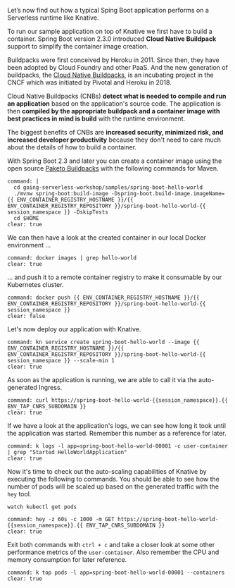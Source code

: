 Let’s now find out how a typical Sping Boot application performs on a Serverless runtime like Knative.

To run our sample application on top of Knative we first have to build a container. 
Spring Boot version 2.3.0 introduced **Cloud Native Buildpack** support to simplify the container image creation.

Buildpacks were first conceived by Heroku in 2011. Since then, they have been adopted by Cloud Foundry and other PaaS.
And the new generation of buildpacks, the [Cloud Native Buildpacks](https://buildpacks.io), is an incubating project in the CNCF which was initiated by Pivotal and Heroku in 2018.

Cloud Native Buildpacks (CNBs) **detect what is needed to compile and run an application** based on the application's source code.
The application is then **compiled by the appropriate buildpack and a container image with best practices in mind is build** with the runtime environment.

The biggest benefits of CNBs are **increased security, minimized risk, and increased developer productivity** because they don't need to care much about the details of how to build a container.

With Spring Boot 2.3 and later you can create a container image using the open source [Paketo Buildpacks](https://paketo.io) with the following commands for Maven.
```terminal:execute
command: |
  cd going-serverless-workshop/samples/spring-boot-hello-world
  ./mvnw spring-boot:build-image -Dspring-boot.build-image.imageName={{ ENV_CONTAINER_REGISTRY_HOSTNAME }}/{{ ENV_CONTAINER_REGISTRY_REPOSITORY }}/spring-boot-hello-world-{{ session_namespace }} -DskipTests
  cd $HOME
clear: true
```

We can then have a look at the created container in our local Docker environment ...
```terminal:execute
command: docker images | grep hello-world
clear: true
```

... and push it to a remote container registry to make it consumable by our Kubernetes cluster.
```terminal:execute
command: docker push {{ ENV_CONTAINER_REGISTRY_HOSTNAME }}/{{ ENV_CONTAINER_REGISTRY_REPOSITORY }}/spring-boot-hello-world-{{ session_namespace }}
clear: false
```

Let's now deploy our application with Knative.
```terminal:execute
command: kn service create spring-boot-hello-world --image {{ ENV_CONTAINER_REGISTRY_HOSTNAME }}/{{ ENV_CONTAINER_REGISTRY_REPOSITORY }}/spring-boot-hello-world-{{ session_namespace }} --scale-min 1
clear: true
```

As soon as the application is running, we are able to call it via the auto-generated Ingress.
```terminal:execute
command: curl https://spring-boot-hello-world-{{session_namespace}}.{{ ENV_TAP_CNRS_SUBDOMAIN }}
clear: true
```

If we have a look at the application's logs, we can see how long it took until the application was started. Remember this number as a reference for later.
```terminal:execute
command: k logs -l app=spring-boot-hello-world-00001 -c user-container | grep "Started HelloWorldApplication"
clear: true
```

Now it's time to check out the auto-scaling capabilities of Knative by executing the following to commands. You should be able to see how the number of pods will be scaled up based on the generated traffic with the `hey` tool.
```execute-2
watch kubectl get pods
```
```terminal:execute
command: hey -z 60s -c 1000 -m GET https://spring-boot-hello-world-{{session_namespace}}.{{ ENV_TAP_CNRS_SUBDOMAIN }}
clear: true
```
Exit both commands with `ctrl + c` and take a closer look at some other performance metrics of the `user-container`. Also remember the CPU and memory consumption for later reference.
```terminal:execute
command: k top pods -l app=spring-boot-hello-world-00001 --containers
clear: true
```